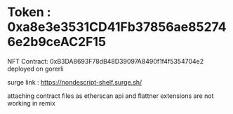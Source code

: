 # Token : 0xa8e3e3531CD41Fb37856ae852746e2b9ceAC2F15
NFT Contract: 0xB3DA8693F78dB48D39097A8490f1f4f5354704e2
deployed on gorerli 


surge link :
https://nondescript-shelf.surge.sh/

attaching contract files as etherscan api and flattner extensions are not working in remix 
